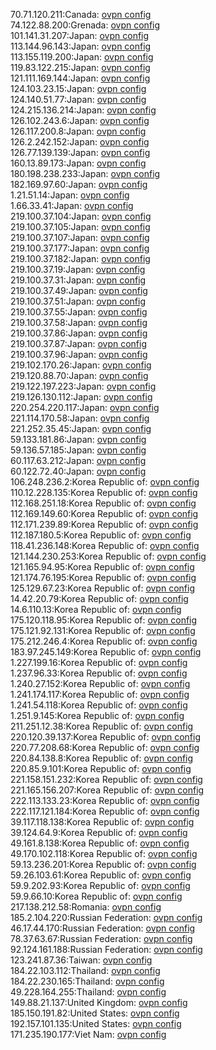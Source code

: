 70.71.120.211:Canada: [ovpn config](vpn/70_71_120_211.ovpn)  
74.122.88.200:Grenada: [ovpn config](vpn/74_122_88_200.ovpn)  
101.141.31.207:Japan: [ovpn config](vpn/101_141_31_207.ovpn)  
113.144.96.143:Japan: [ovpn config](vpn/113_144_96_143.ovpn)  
113.155.119.200:Japan: [ovpn config](vpn/113_155_119_200.ovpn)  
119.83.122.215:Japan: [ovpn config](vpn/119_83_122_215.ovpn)  
121.111.169.144:Japan: [ovpn config](vpn/121_111_169_144.ovpn)  
124.103.23.15:Japan: [ovpn config](vpn/124_103_23_15.ovpn)  
124.140.51.77:Japan: [ovpn config](vpn/124_140_51_77.ovpn)  
124.215.136.214:Japan: [ovpn config](vpn/124_215_136_214.ovpn)  
126.102.243.6:Japan: [ovpn config](vpn/126_102_243_6.ovpn)  
126.117.200.8:Japan: [ovpn config](vpn/126_117_200_8.ovpn)  
126.2.242.152:Japan: [ovpn config](vpn/126_2_242_152.ovpn)  
126.77.139.139:Japan: [ovpn config](vpn/126_77_139_139.ovpn)  
160.13.89.173:Japan: [ovpn config](vpn/160_13_89_173.ovpn)  
180.198.238.233:Japan: [ovpn config](vpn/180_198_238_233.ovpn)  
182.169.97.60:Japan: [ovpn config](vpn/182_169_97_60.ovpn)  
1.21.51.14:Japan: [ovpn config](vpn/1_21_51_14.ovpn)  
1.66.33.41:Japan: [ovpn config](vpn/1_66_33_41.ovpn)  
219.100.37.104:Japan: [ovpn config](vpn/219_100_37_104.ovpn)  
219.100.37.105:Japan: [ovpn config](vpn/219_100_37_105.ovpn)  
219.100.37.107:Japan: [ovpn config](vpn/219_100_37_107.ovpn)  
219.100.37.177:Japan: [ovpn config](vpn/219_100_37_177.ovpn)  
219.100.37.182:Japan: [ovpn config](vpn/219_100_37_182.ovpn)  
219.100.37.19:Japan: [ovpn config](vpn/219_100_37_19.ovpn)  
219.100.37.31:Japan: [ovpn config](vpn/219_100_37_31.ovpn)  
219.100.37.49:Japan: [ovpn config](vpn/219_100_37_49.ovpn)  
219.100.37.51:Japan: [ovpn config](vpn/219_100_37_51.ovpn)  
219.100.37.55:Japan: [ovpn config](vpn/219_100_37_55.ovpn)  
219.100.37.58:Japan: [ovpn config](vpn/219_100_37_58.ovpn)  
219.100.37.86:Japan: [ovpn config](vpn/219_100_37_86.ovpn)  
219.100.37.87:Japan: [ovpn config](vpn/219_100_37_87.ovpn)  
219.100.37.96:Japan: [ovpn config](vpn/219_100_37_96.ovpn)  
219.102.170.26:Japan: [ovpn config](vpn/219_102_170_26.ovpn)  
219.120.88.70:Japan: [ovpn config](vpn/219_120_88_70.ovpn)  
219.122.197.223:Japan: [ovpn config](vpn/219_122_197_223.ovpn)  
219.126.130.112:Japan: [ovpn config](vpn/219_126_130_112.ovpn)  
220.254.220.117:Japan: [ovpn config](vpn/220_254_220_117.ovpn)  
221.114.170.58:Japan: [ovpn config](vpn/221_114_170_58.ovpn)  
221.252.35.45:Japan: [ovpn config](vpn/221_252_35_45.ovpn)  
59.133.181.86:Japan: [ovpn config](vpn/59_133_181_86.ovpn)  
59.136.57.185:Japan: [ovpn config](vpn/59_136_57_185.ovpn)  
60.117.63.212:Japan: [ovpn config](vpn/60_117_63_212.ovpn)  
60.122.72.40:Japan: [ovpn config](vpn/60_122_72_40.ovpn)  
106.248.236.2:Korea Republic of: [ovpn config](vpn/106_248_236_2.ovpn)  
110.12.228.135:Korea Republic of: [ovpn config](vpn/110_12_228_135.ovpn)  
112.168.251.18:Korea Republic of: [ovpn config](vpn/112_168_251_18.ovpn)  
112.169.149.60:Korea Republic of: [ovpn config](vpn/112_169_149_60.ovpn)  
112.171.239.89:Korea Republic of: [ovpn config](vpn/112_171_239_89.ovpn)  
112.187.180.5:Korea Republic of: [ovpn config](vpn/112_187_180_5.ovpn)  
118.41.236.148:Korea Republic of: [ovpn config](vpn/118_41_236_148.ovpn)  
121.144.230.253:Korea Republic of: [ovpn config](vpn/121_144_230_253.ovpn)  
121.165.94.95:Korea Republic of: [ovpn config](vpn/121_165_94_95.ovpn)  
121.174.76.195:Korea Republic of: [ovpn config](vpn/121_174_76_195.ovpn)  
125.129.67.23:Korea Republic of: [ovpn config](vpn/125_129_67_23.ovpn)  
14.42.20.79:Korea Republic of: [ovpn config](vpn/14_42_20_79.ovpn)  
14.6.110.13:Korea Republic of: [ovpn config](vpn/14_6_110_13.ovpn)  
175.120.118.95:Korea Republic of: [ovpn config](vpn/175_120_118_95.ovpn)  
175.121.92.131:Korea Republic of: [ovpn config](vpn/175_121_92_131.ovpn)  
175.212.246.4:Korea Republic of: [ovpn config](vpn/175_212_246_4.ovpn)  
183.97.245.149:Korea Republic of: [ovpn config](vpn/183_97_245_149.ovpn)  
1.227.199.16:Korea Republic of: [ovpn config](vpn/1_227_199_16.ovpn)  
1.237.96.33:Korea Republic of: [ovpn config](vpn/1_237_96_33.ovpn)  
1.240.27.152:Korea Republic of: [ovpn config](vpn/1_240_27_152.ovpn)  
1.241.174.117:Korea Republic of: [ovpn config](vpn/1_241_174_117.ovpn)  
1.241.54.118:Korea Republic of: [ovpn config](vpn/1_241_54_118.ovpn)  
1.251.9.145:Korea Republic of: [ovpn config](vpn/1_251_9_145.ovpn)  
211.251.12.38:Korea Republic of: [ovpn config](vpn/211_251_12_38.ovpn)  
220.120.39.137:Korea Republic of: [ovpn config](vpn/220_120_39_137.ovpn)  
220.77.208.68:Korea Republic of: [ovpn config](vpn/220_77_208_68.ovpn)  
220.84.138.8:Korea Republic of: [ovpn config](vpn/220_84_138_8.ovpn)  
220.85.9.101:Korea Republic of: [ovpn config](vpn/220_85_9_101.ovpn)  
221.158.151.232:Korea Republic of: [ovpn config](vpn/221_158_151_232.ovpn)  
221.165.156.207:Korea Republic of: [ovpn config](vpn/221_165_156_207.ovpn)  
222.113.133.23:Korea Republic of: [ovpn config](vpn/222_113_133_23.ovpn)  
222.117.121.184:Korea Republic of: [ovpn config](vpn/222_117_121_184.ovpn)  
39.117.118.138:Korea Republic of: [ovpn config](vpn/39_117_118_138.ovpn)  
39.124.64.9:Korea Republic of: [ovpn config](vpn/39_124_64_9.ovpn)  
49.161.8.138:Korea Republic of: [ovpn config](vpn/49_161_8_138.ovpn)  
49.170.102.118:Korea Republic of: [ovpn config](vpn/49_170_102_118.ovpn)  
59.13.236.201:Korea Republic of: [ovpn config](vpn/59_13_236_201.ovpn)  
59.26.103.61:Korea Republic of: [ovpn config](vpn/59_26_103_61.ovpn)  
59.9.202.93:Korea Republic of: [ovpn config](vpn/59_9_202_93.ovpn)  
59.9.66.10:Korea Republic of: [ovpn config](vpn/59_9_66_10.ovpn)  
217.138.212.58:Romania: [ovpn config](vpn/217_138_212_58.ovpn)  
185.2.104.220:Russian Federation: [ovpn config](vpn/185_2_104_220.ovpn)  
46.17.44.170:Russian Federation: [ovpn config](vpn/46_17_44_170.ovpn)  
78.37.63.67:Russian Federation: [ovpn config](vpn/78_37_63_67.ovpn)  
92.124.161.188:Russian Federation: [ovpn config](vpn/92_124_161_188.ovpn)  
123.241.87.36:Taiwan: [ovpn config](vpn/123_241_87_36.ovpn)  
184.22.103.112:Thailand: [ovpn config](vpn/184_22_103_112.ovpn)  
184.22.230.165:Thailand: [ovpn config](vpn/184_22_230_165.ovpn)  
49.228.164.255:Thailand: [ovpn config](vpn/49_228_164_255.ovpn)  
149.88.21.137:United Kingdom: [ovpn config](vpn/149_88_21_137.ovpn)  
185.150.191.82:United States: [ovpn config](vpn/185_150_191_82.ovpn)  
192.157.101.135:United States: [ovpn config](vpn/192_157_101_135.ovpn)  
171.235.190.177:Viet Nam: [ovpn config](vpn/171_235_190_177.ovpn)  
